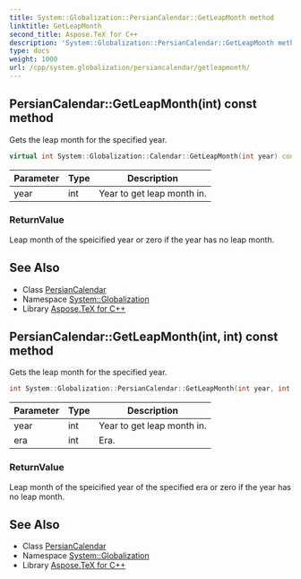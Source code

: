 ```yaml
---
title: System::Globalization::PersianCalendar::GetLeapMonth method
linktitle: GetLeapMonth
second_title: Aspose.TeX for C++
description: 'System::Globalization::PersianCalendar::GetLeapMonth method. Gets the leap month for the specified year in C++.'
type: docs
weight: 1000
url: /cpp/system.globalization/persiancalendar/getleapmonth/
---
```

## PersianCalendar::GetLeapMonth(int) const method


Gets the leap month for the specified year.

```cpp
virtual int System::Globalization::Calendar::GetLeapMonth(int year) const
```


| Parameter | Type | Description |
| --- | --- | --- |
| year | int | Year to get leap month in. |

### ReturnValue

Leap month of the speicified year or zero if the year has no leap month.

## See Also

* Class [PersianCalendar](../)
* Namespace [System::Globalization](../../)
* Library [Aspose.TeX for C++](../../../)
## PersianCalendar::GetLeapMonth(int, int) const method


Gets the leap month for the specified year.

```cpp
int System::Globalization::PersianCalendar::GetLeapMonth(int year, int era) const override
```


| Parameter | Type | Description |
| --- | --- | --- |
| year | int | Year to get leap month in. |
| era | int | Era. |

### ReturnValue

Leap month of the speicified year of the specified era or zero if the year has no leap month.

## See Also

* Class [PersianCalendar](../)
* Namespace [System::Globalization](../../)
* Library [Aspose.TeX for C++](../../../)
